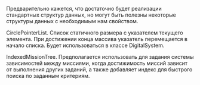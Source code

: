 Предварительно кажется, что достаточно будет реализации стандартных структур данных, но могут быть полезны некоторые структуры данных с необходимым нам свойством. 

CirclePointerList. Список статичного размера с указателем текущего элемента. При достижении конца массива указатель перемещается в начало списка. Будет использоваться в классе DigitalSystem.

IndexedMissionTree. Предполагается использовать для задания системы зависимостей между миссиями, когда достижимость миссий зависит от выполнения других заданий, а также добавляет индекс для быстрого поиска по заданным критериям.